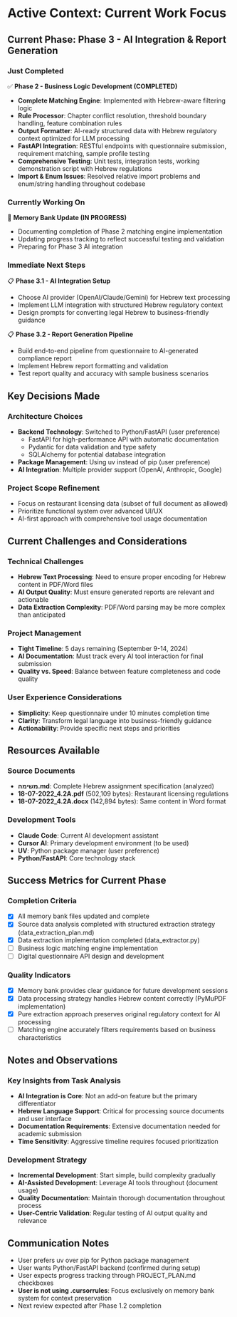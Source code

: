 # Active Context: Current Work Focus

## Current Phase: Phase 3 - AI Integration & Report Generation

### Just Completed
✅ **Phase 2 - Business Logic Development (COMPLETED)**
- **Complete Matching Engine**: Implemented with Hebrew-aware filtering logic
- **Rule Processor**: Chapter conflict resolution, threshold boundary handling, feature combination rules
- **Output Formatter**: AI-ready structured data with Hebrew regulatory context optimized for LLM processing
- **FastAPI Integration**: RESTful endpoints with questionnaire submission, requirement matching, sample profile testing
- **Comprehensive Testing**: Unit tests, integration tests, working demonstration script with Hebrew regulations
- **Import & Enum Issues**: Resolved relative import problems and enum/string handling throughout codebase

### Currently Working On
🔄 **Memory Bank Update (IN PROGRESS)**
- Documenting completion of Phase 2 matching engine implementation
- Updating progress tracking to reflect successful testing and validation
- Preparing for Phase 3 AI integration

### Immediate Next Steps
📋 **Phase 3.1 - AI Integration Setup**
- Choose AI provider (OpenAI/Claude/Gemini) for Hebrew text processing
- Implement LLM integration with structured Hebrew regulatory context
- Design prompts for converting legal Hebrew to business-friendly guidance

📋 **Phase 3.2 - Report Generation Pipeline**
- Build end-to-end pipeline from questionnaire to AI-generated compliance report
- Implement Hebrew report formatting and validation
- Test report quality and accuracy with sample business scenarios

## Key Decisions Made

### Architecture Choices
- **Backend Technology**: Switched to Python/FastAPI (user preference)
  - FastAPI for high-performance API with automatic documentation
  - Pydantic for data validation and type safety
  - SQLAlchemy for potential database integration
- **Package Management**: Using uv instead of pip (user preference)
- **AI Integration**: Multiple provider support (OpenAI, Anthropic, Google)

### Project Scope Refinement
- Focus on restaurant licensing data (subset of full document as allowed)
- Prioritize functional system over advanced UI/UX
- AI-first approach with comprehensive tool usage documentation

## Current Challenges and Considerations

### Technical Challenges
- **Hebrew Text Processing**: Need to ensure proper encoding for Hebrew content in PDF/Word files
- **AI Output Quality**: Must ensure generated reports are relevant and actionable
- **Data Extraction Complexity**: PDF/Word parsing may be more complex than anticipated

### Project Management
- **Tight Timeline**: 5 days remaining (September 9-14, 2024)
- **AI Documentation**: Must track every AI tool interaction for final submission
- **Quality vs. Speed**: Balance between feature completeness and code quality

### User Experience Considerations
- **Simplicity**: Keep questionnaire under 10 minutes completion time  
- **Clarity**: Transform legal language into business-friendly guidance
- **Actionability**: Provide specific next steps and priorities

## Resources Available

### Source Documents
- **משימה.md**: Complete Hebrew assignment specification (analyzed)
- **18-07-2022_4.2A.pdf** (502,109 bytes): Restaurant licensing regulations
- **18-07-2022_4.2A.docx** (142,894 bytes): Same content in Word format

### Development Tools
- **Claude Code**: Current AI development assistant
- **Cursor AI**: Primary development environment (to be used)
- **UV**: Python package manager (user preference)
- **Python/FastAPI**: Core technology stack

## Success Metrics for Current Phase

### Completion Criteria
- [x] All memory bank files updated and complete
- [x] Source data analysis completed with structured extraction strategy (data_extraction_plan.md)
- [x] Data extraction implementation completed (data_extractor.py)
- [ ] Business logic matching engine implementation
- [ ] Digital questionnaire API design and development

### Quality Indicators
- [x] Memory bank provides clear guidance for future development sessions
- [x] Data processing strategy handles Hebrew content correctly (PyMuPDF implementation)
- [x] Pure extraction approach preserves original regulatory context for AI processing
- [ ] Matching engine accurately filters requirements based on business characteristics

## Notes and Observations

### Key Insights from Task Analysis
- **AI Integration is Core**: Not an add-on feature but the primary differentiator
- **Hebrew Language Support**: Critical for processing source documents and user interface
- **Documentation Requirements**: Extensive documentation needed for academic submission
- **Time Sensitivity**: Aggressive timeline requires focused prioritization

### Development Strategy
- **Incremental Development**: Start simple, build complexity gradually
- **AI-Assisted Development**: Leverage AI tools throughout (document usage)  
- **Quality Documentation**: Maintain thorough documentation throughout process
- **User-Centric Validation**: Regular testing of AI output quality and relevance

## Communication Notes
- User prefers uv over pip for Python package management
- User wants Python/FastAPI backend (confirmed during setup)
- User expects progress tracking through PROJECT_PLAN.md checkboxes
- **User is not using .cursorrules**: Focus exclusively on memory bank system for context preservation
- Next review expected after Phase 1.2 completion